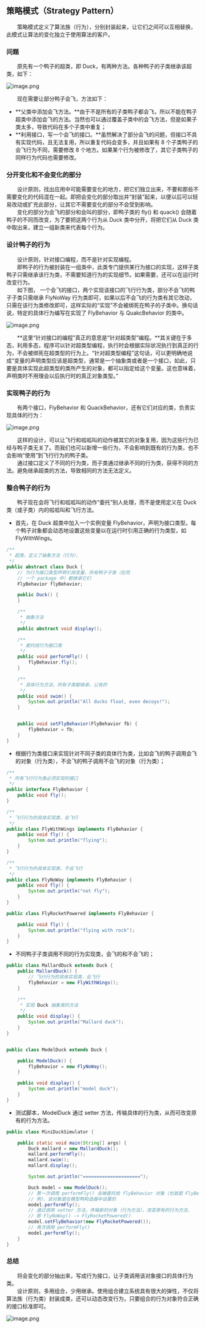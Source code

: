 
## 策略模式（Strategy Pattern）
　　策略模式定义了算法族（行为），分别封装起来，让它们之间可以互相替换，此模式让算法的变化独立于使用算法的客户。

### 问题
　　原先有一个鸭子的超类，即 Duck，有两种方法。各种鸭子的子类继承该超类，如下：
  
![image.png](attachment:image.png)

　　现在需要让部分鸭子会飞，方法如下：

- **父类中添加会飞方法。**由于不是所有的子类鸭子都会飞，所以不能在鸭子超类中添加会飞的方法。当然也可以通过覆盖子类中的会飞方法，但是如果子类太多，导致代码在多个子类中重复；
- **利用接口，写一个会飞的接口。**虽然解决了部分会飞的问题，但接口不具有实现代码，且无法复用，所以重复代码会变多，并且如果有 8 个子类鸭子的会飞行为不同，需要修改 8 个地方。如果某个行为被修改了，其它子类鸭子的同样行为代码也需要修改。

### 分开变化和不会变化的部分
　　设计原则，找出应用中可能需要变化的地方，把它们独立出来，不要和那些不需要变化的代码混在一起。即把会变化的部分取出并“封装”起来，以便以后可以轻易改动或扩充此部分，让其它不需要变化的部分不会受到影响。<br />
　　变化的部分为会飞的部分和会叫的部分，即鸭子类的 fly() 和 quack() 会随着鸭子的不同而改变，为了要把这两个行为从 Duck 类中分开，将把它们从 Duck 类中取出来，建立一组新类来代表每个行为。

### 设计鸭子的行为
　　设计原则，针对接口编程，而不是针对实现编程。<br />
　　即鸭子的行为被封装在一组类中，此类专门提供某行为接口的实现，这样子类鸭子只需继承该行为类，不需要知道行为的实现细节。如果需要，还可以在运行时改变行为。<br />
　　如下图， 一个会飞的接口，两个实现该接口的飞行行为类，部分不会飞的鸭子子类只需继承 FlyNoWay 行为类即可，如果以后不会飞的行为类有其它改动，只需在该行为类修改即可，这样实际的“实现”不会被绑死在鸭子的子类中。换句话说，特定的具体行为编写在实现了 FlyBehavior 与 QuakcBehavior 的类中。
  
![image.png](attachment:image.png)

　　**这里“针对接口的编程”真正的意思是“针对超类型”编程。**其关键在于多态，利用多态，程序可以针对超类型编程，执行时会根据实际状况执行到真正的行为，不会被绑死在超类型的行为上。“针对超类型编程”这句话，可以更明确地说成“变量的声明类型应该是超类型，通常是一个抽象类或者是一个接口，如此，只要是具体实现此超类型的类所产生的对象，都可以指定给这个变量。这也意味着，声明类时不用理会以后执行时的真正对象类型。”

### 实现鸭子的行为
　　有两个接口，FlyBehavior 和 QuackBehavior，还有它们对应的类，负责实现具体的行为：
  
![image.png](attachment:image.png)

　　这样的设计，可以让飞行和呱呱叫的动作被其它的对象复用，因为这些行为已经与鸭子类无关了。而我们也可以新增一些行为，不会影响到既有的行为类，也不会影响“使用”到飞行行为的鸭子类。<br />
　　通过接口定义了不同的行为类，而子类通过继承不同的行为类，获得不同的方法。避免继承超类的方法，导致相同的方法无法定义。

### 整合鸭子的行为
　　鸭子现在会将飞行和呱呱叫的动作“委托”别人处理，而不是使用定义在 Duck 类（或子类）内的呱呱叫和飞行方法。
  
- 首先，在 Duck 超类中加入一个实例变量 FlyBehavior，声明为接口类型。每个鸭子对象都会动态地设置这些变量以在运行时引用正确的行为类型，如 FlyWithWings。

```java
/**
 * 超类，定义了抽象方法（行为），
 */
public abstract class Duck {
    // 为行为接口类型声明引用变量，所有鸭子子类（在同
    // 一个 package 中）都继承它们
    FlyBehavior flyBehavior;

    public Duck() {
    }

    /**
     * 抽象方法
     */
    public abstract void display();

    /**
     * 委托给行为接口类
     */
    public void performFly() {
        flyBehavior.fly();
    }

    /**
     * 具体行为方法，所有子类都继承，公有的
     */
    public void swim() {
        System.out.println("All ducks float, even decoys!");
    }


    public void setFlyBehavior(FlyBehavior fb) {
        flyBehavior = fb;
    }
}
```

- 根据行为类接口来实现针对不同子类的具体行为类，比如会飞的鸭子调用会飞的对象（行为类），不会飞的鸭子调用不会飞的对象（行为类）；

```java
/**
 * 所有飞行行为类必须实现的接口
 */
public interface FlyBehavior {
    public void fly();
}

/**
 * 飞行行为的具体实现类，会飞行
 */
public class FlyWithWings implements FlyBehavior {
    public void fly() {
        System.out.println("flying");
    }
}

/**
 * 飞行行为的具体实现类，不会飞行
 */
public class FlyNoWay implements FlyBehavior {
    public void fly() {
        System.out.println("not fly");
    }
}

public class FlyRocketPowered implements FlyBehavior {

    public void fly() {
        System.out.println("flying with rock");
    }
}
```

- 不同鸭子子类调用不同的行为实现类，会飞的和不会飞的；

```java
public class MallardDuck extends Duck {
    public MallardDuck() {
        // 飞行行为的具体实现类，会飞行
        flyBehavior = new FlyWithWings();
    }

    /**
     * 实现 Duck 抽象类的方法
     */
    public void display() {
        System.out.println("Mallard duck");
    }
}


public class ModelDuck extends Duck {

    public ModelDuck() {
        flyBehavior = new FlyNoWay();
    }

    public void display() {
        System.out.println("model duck");
    }
}
```

- 测试脚本，ModelDuck 通过 setter 方法，传输具体的行为类，从而可改变原有的行为方法。

```java
public class MiniDuckSimulator {

    public static void main(String[] args) {
        Duck mallard = new MallardDuck();
        mallard.performFly();
        mallard.swim();
        mallard.display();

        System.out.println("=====================");

        Duck model = new ModelDuck();
        // 第一次调用 performFly() 会被委托给 flyBehavior 对象（也就是 FlyBehavior 实
        // 例），该对象是在模型鸭构造器中设置的
        model.performFly();
        // 通过调用 setter 方法，传输新的对象（行为方法），改变原有的行为方法，
        // 即 FlyNoWay() -> FlyRocketPowered()
        model.setFlyBehavior(new FlyRocketPowered());
        // 再次调用 performFly()
        model.performFly();
    }
}
```

### 总结
　　将会变化的部分抽出来，写成行为接口，让子类调用该对象接口的具体行为类。<br />
　　设计原则，多用组合，少用继承。使用组合建立系统具有很大的弹性，不仅将算法族（行为类）封装成类，还可以动态改变行为，只要组合的行为对象符合正确的接口标准即可。

![image.png](attachment:image.png)
